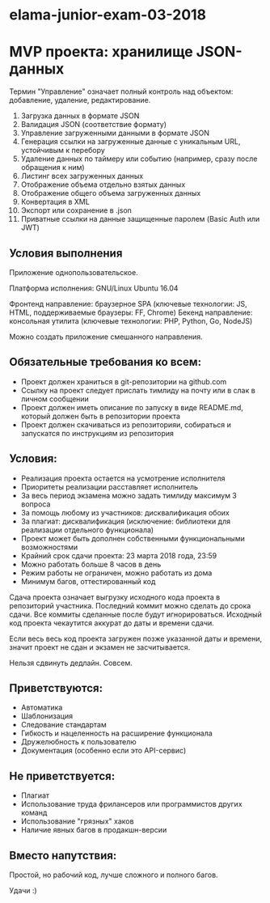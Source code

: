 # elama-junior-exam-03-2018

MVP проекта: хранилище JSON-данных
==================================

Термин "Управление" означает полный контроль над объектом: добавление, удаление, редактирование.

1. Загрузка данных в формате JSON
2. Валидация JSON (соответствие формату)
3. Управление загруженными данными в формате JSON
4. Генерация ссылки на загруженные данные с уникальным URL, устойчивым к перебору
5. Удаление данных по таймеру или событию (например, сразу после обращения к ним)
6. Листинг всех загруженных данных
7. Отображение объема отдельно взятых данных
8. Отображение общего объема загруженных данных
9. Конвертация в XML
10. Экспорт или сохранение в .json
11. Приватные ссылки на данные защищенные паролем (Basic Auth или JWT)


Условия выполнения
------------------

Приложение однопользовательское.

Платформа исполнения: GNU/Linux Ubuntu 16.04

Фронтенд направление: браузерное SPA (ключевые технологии: JS, HTML, поддерживаемые браузеры: FF, Chrome)
Бекенд направление:   консольная утилита (ключевые технологии: PHP, Python, Go, NodeJS)

Можно создать приложение смешанного направления.


Обязательные требования ко всем:
--------------------------------

- Проект должен храниться в git-репозитории на github.com
- Ссылку на проект следует прислать тимлиду на почту или в слак в личном сообщении
- Проект должен иметь описание по запуску в виде README.md, который должен быть в репозитории проекта
- Проект должен скачиваться из репозиторияи, собираться и запускатся по инструкциям
из репозитория


Условия:
--------

- Реализация проекта остается на усмотрение исполнителя
- Приоритеты реализации расставляет исполнитель
- За весь период экзамена можно задать тимлиду максимум 3 вопроса
- За помощь любому из участников: дисквалификация обоих
- За плагиат: дисквалификация (исключение: библиотеки для реализации отдельного функционала)
- Проект может быть дополнен собственными функциональными возможностями
- Крайний срок сдачи проекта: 23 марта 2018 года, 23:59
- Можно работать больше 8 часов в день
- Режим работы не ограничен, можно работать из дома
- Минимум багов, оттестированный код

Сдача проекта означает выгрузку исходного кода проекта в репозиторий участника.
Последний коммит можно сделать до срока сдачи. Все коммиты сделанные после будут
игнорироваться. Исходный код проекта чекаутится аккурат до даты и времени сдачи.

Если весь весь код проекта загружен позже указанной даты и времени, значит проект не сдан и экзамен не засчитывается.

Нельзя сдвинуть дедлайн. Совсем.

Приветствуются:
---------------

- Автоматика
- Шаблонизация
- Следование стандартам
- Гибкость и нацеленность на расширение функционала
- Дружелюбность к пользователю
- Документация (особенно если это API-сервис)


Не приветствуется:
------------------

- Плагиат
- Использование труда фрилансеров или программистов других команд
- Использование "грязных" хаков
- Наличие явных багов в продакшн-версии


Вместо напутствия:
------------------

Простой, но рабочий код, лучше сложного и полного багов.

Удачи :)
